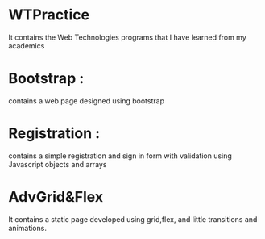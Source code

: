 # WTPractice
It contains the Web Technologies programs that I have learned from my academics 
# Bootstrap :
contains a web page designed using bootstrap
# Registration :
contains a simple registration and sign in form with validation using Javascript objects and arrays
# AdvGrid&Flex
It contains a static page developed using grid,flex, and little transitions and animations.
